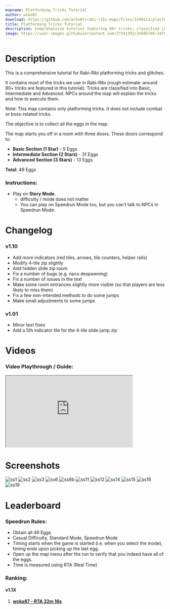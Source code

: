 ```yaml
---
mapname: Platforming Tricks Tutorial
author: wcko87
download: https://github.com/wcko87/rabi-ribi-maps/files/1599113/platforming_tricks_tutorial_v1_10.zip
title: Platforming Tricks Tutorial
description: Comprehensive tutorial featuring 80+ tricks, classified into Basic, Intermediate and Advanced.
image: https://user-images.githubusercontent.com/27341392/34505768-34f916f2-f062-11e7-87f1-d7d2e00103f1.png
---
```

# Description

This is a comprehensive tutorial for Rabi-Ribi platforming tricks and glitches.

It contains most of the tricks we use in Rabi-Ribi (rough estimate: around 80+ tricks are featured in this tutorial). Tricks are classified into Basic, Intermediate and Advanced. NPCs around the map will explain the tricks and how to execute them.

Note: This map contains only platforming tricks. It does not include combat or boss-related tricks.

The objective is to collect all the eggs in the map.

The map starts you off in a room with three doors. These doors correspond to:
* **Basic Section (1 Star)** - 5 Eggs
* **Intermediate Section (2 Stars)** - 31 Eggs
* **Advanced Section (3 Stars)** - 13 Eggs

**Total:** 49 Eggs

### Instructions:
* Play on **Story Mode**.
  - difficulty / mode does not matter
  - You can play on Speedrun Mode too, but you can't talk to NPCs in Speedrun Mode.
  
# Changelog

### v1.10
- Add more indicators (red tiles, arrows, tile counters, helper rails)
- Modify 4-tile zip slightly
- Add hidden slide zip room
- Fix a number of bugs (e.g. npcs despawning)
- Fix a number of issues in the text
- Make some room entrances slightly more visible (so that players are less likely to miss them)
- Fix a few non-intended methods to do some jumps
- Make small adjustments to some jumps

### v1.01
- Minor text fixes
- Add a 5th indicator tile for the 4-tile slide jump zip

# Videos

### Video Playthrough / Guide:
<iframe id="introvideo" width="400" height="225" style="object-fit:cover" id="ytplayer" type="text/html" src="https://www.youtube.com/embed/T5utNIiCHcs?rel=0&autoplay=0&showinfo=1"></iframe>

# Screenshots

![ss1](https://user-images.githubusercontent.com/27341392/34458902-6e9867d2-ee1e-11e7-98e7-e846bae22d3c.png)
![ss2](https://user-images.githubusercontent.com/27341392/34458903-726af8c0-ee1e-11e7-84a5-089342465af1.png)
![ss3](https://user-images.githubusercontent.com/27341392/34458905-76aa64e8-ee1e-11e7-9dcb-4aa42b1adb64.png)
![ss6](https://user-images.githubusercontent.com/27341392/34458906-821e8e94-ee1e-11e7-9159-f8f33fc18b19.png)
![ss8b](https://user-images.githubusercontent.com/27341392/34505768-34f916f2-f062-11e7-87f1-d7d2e00103f1.png)
![ss11](https://user-images.githubusercontent.com/27341392/34458908-8cbdcfea-ee1e-11e7-845b-927d9d899982.png)
![ss12](https://user-images.githubusercontent.com/27341392/34458910-8fea8fbe-ee1e-11e7-8397-ec4f3543dd11.png)
![ss14](https://user-images.githubusercontent.com/27341392/34458911-93b76dd8-ee1e-11e7-9398-cf9d8ec02026.png)
![ss15](https://user-images.githubusercontent.com/27341392/34458918-c0d3fd18-ee1e-11e7-993b-2e008814217c.png)
![ss16](https://user-images.githubusercontent.com/27341392/34458912-95a959bc-ee1e-11e7-9208-85b7a5ed6fe2.png)
![ss19](https://user-images.githubusercontent.com/27341392/34505766-34995ec4-f062-11e7-988b-ff856937f0af.png)

# Leaderboard

### Speedrun Rules:
* Obtain all 49 Eggs
* Casual Difficulty, Standard Mode, Speedrun Mode
* Timing starts when the game is started (i.e. when you select the mode), timing ends upon picking up the last egg.
* Open up the map menu after the run to verify that you indeed have all of the eggs.
* Time is measured using RTA (Real Time)

### Ranking:

#### v1.1X
1. [**wcko87 - RTA 22m 16s**](https://www.youtube.com/watch?v=HXwLkZxfLDw)

